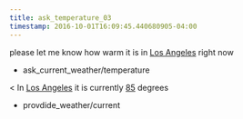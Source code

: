 ```yaml
---
title: ask_temperature_03
timestamp: 2016-10-01T16:09:45.440680905-04:00
---
```


please let me know how warm it is in [Los Angeles](city) right now
* ask_current_weather/temperature

< In [Los Angeles](city) it is currently [85](temperature) degrees
* provdide_weather/current

